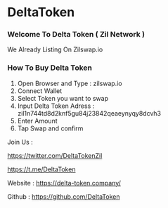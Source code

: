 # DeltaToken

### Welcome To Delta Token ( Zil Network )

We Already Listing On Zilswap.io

### How To Buy Delta Token
1. Open Browser and Type : zilswap.io
2. Connect Wallet
3. Select Token you want to swap
4. Input Delta Token Adress : zil1n744td8d2knf5gu84j23842qeaeynyqy8dcvh3
5. Enter Amount
6. Tap Swap and confirm

Join Us :

https://twitter.com/DeltaTokenZil

https://t.me/DeltaToken

Website :
https://delta-token.company/

Github :
https://github.com/DeltaToken


